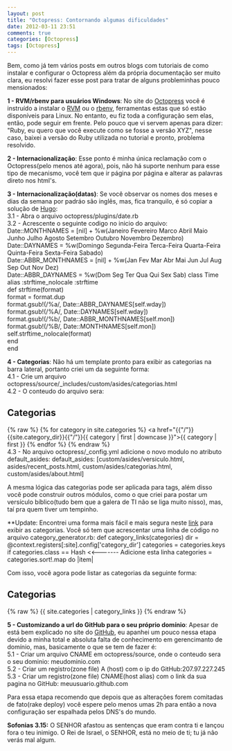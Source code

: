```yaml
---
layout: post
title: "Octopress: Contornando algumas dificuldades"
date: 2012-03-11 23:51
comments: true
categories: [Octopress]
tags: [Octopress]
---
```


Bem, como j&aacute; tem v&aacute;rios posts em outros blogs com tutoriais de como instalar e configurar o Octopress al&eacute;m da 
pr&oacute;pria documenta&ccedil;&atilde;o ser muito clara, eu resolvi fazer esse post para tratar de alguns probleminhas pouco mensionados:

**1 - RVM/rbenv para usu&aacute;rios Windows**: No site do <a href="http://octopress.org/" title="Octopress" target="_blank">Octopress</a> 
voc&ecirc; &eacute; instru&iacute;do a instalar o <a href="http://rvm.beginrescueend.com/" title="RVM" target="_blank">RVM</a> ou o 
<a href="https://github.com/sstephenson/rbenv" title="rbenv" target="_blank">rbenv</a>, ferramentas estas que s&oacute; 
est&atilde;o dispon&iacute;veis para Linux. No entanto, eu fiz toda a configura&ccedil;&atilde;o sem elas, ent&atilde;o, pode seguir em frente. Pelo pouco que vi 
servem apenas para dizer: "Ruby, eu quero que voc&ecirc; execute como se fosse a vers&atilde;o XYZ", nesse caso, baixei a vers&atilde;o do 
Ruby utilizada no tutorial e pronto, problema resolvido.

<!-- more -->

**2 - Internacionaliza&ccedil;&atilde;o**: Esse ponto &eacute; minha &uacute;nica reclama&ccedil;&atilde;o com o Octopress(pelo menos at&eacute; 
agora), pois, n&atilde;o h&aacute; suporte nenhum para esse tipo de mecanismo, voc&ecirc; tem que ir p&aacute;gina por p&aacute;gina
e alterar as palavras direto nos html's.

**3 - Internacionaliza&ccedil;&atilde;o(datas)**: Se voc&ecirc; observar os nomes dos meses e dias da semana por padr&aacute;o 
s&atilde;o ingl&ecirc;s, mas, fica tranquilo, &eacute; s&oacute; copiar a solu&ccedil;&atilde;o de 
<a href="http://hugolyra.com/" title="Hugo Lyra" target="_blank">Hugo</a>:  
3.1 - Abra o arquivo octopress/plugins/date.rb  
3.2 - Acrescente o seguinte codigo no inicio do arquivo:
		Date::MONTHNAMES = [nil] + %w(Janeiro Fevereiro Marco Abril Maio Junho Julho Agosto Setembro Outubro Novembro Dezembro)  
		Date::DAYNAMES = %w(Domingo Segunda-Feira Terca-Feira Quarta-Feira Quinta-Feira Sexta-Feira Sabado)  
		Date::ABBR_MONTHNAMES = [nil] + %w(Jan Fev Mar Abr Mai Jun Jul Aug Sep Out Nov Dez)  
		Date::ABBR_DAYNAMES = %w(Dom Seg Ter Qua Qui Sex Sab)
		class Time  
			alias :strftime_nolocale :strftime  
			def strftime(format)  
				format = format.dup  
				format.gsub!(/%a/, Date::ABBR_DAYNAMES[self.wday])  
				format.gsub!(/%A/, Date::DAYNAMES[self.wday])  
				format.gsub!(/%b/, Date::ABBR_MONTHNAMES[self.mon])  
				format.gsub!(/%B/, Date::MONTHNAMES[self.mon])  
				self.strftime_nolocale(format)  
			end  
		end

**4 - Categorias**: N&atilde;o h&aacute; um template pronto para exibir as categorias na barra lateral, portanto criei um da seguinte 
forma:  
4.1 - Crie um arquivo octopress/source/_includes/custom/asides/categorias.html  
4.2 - O conteudo do arquivo sera:  
		<section>
			<h1>Categorias</h1>
			<span id="todas_categorias">
				{% raw %}
					{% for category in site.categories %}
						<a href="{{"/"}}{{site.category_dir}}{{"/"}}{{ category | first | downcase }}">{{ category | first }}</a>
					{% endfor %}
				{% endraw %}
			</span>
		</section>
4.3 - No arquivo octopress/_config.yml adicione o novo modulo no atributo default_asides:
default_asides: [custom/asides/versiculo.html, asides/recent_posts.html, custom/asides/categorias.html, custom/asides/about.html]

A mesma l&oacute;gica das categorias pode ser aplicada para tags, al&eacute;m disso voc&ecirc; pode construir outros 
m&oacute;dulos, como o que criei para postar um vers&iacute;culo b&iacute;blico(tudo bem que a galera de TI n&atilde;o se liga muito nisso), 
mas, ta&iacute; pra quem tiver um tempinho.

**Update: Encontrei uma forma mais fácil e mais segura neste <a href="http://anthonydigirolamo.github.com/blog/2011/09/21/octopress-category-listing/" target="_blank" title="Octopress Category Listing">link</a> para exibir as categorias. Você só tem que acrescentar uma linha de código no arquivo category_generator.rb:
	def category_links(categories)
	    dir = @context.registers[:site].config['category_dir']
	    categories = categories.keys if categories.class == Hash <<------- Adicione esta linha
	    categories = categories.sort!.map do |item|

Com isso, você agora pode listar as categorias da seguinte forma:
	<section>
      	    <h1>Categorias</h1>
               <span id="todas_categorias">
               {% raw %}
		   {{ site.categories | category_links }}
               {% endraw %}
               </span>
	 </section>
	
**5 - Customizando a url do GitHub para o seu pr&oacute;prio dom&iacute;nio**: Apesar de est&aacute; bem explicado no site do 
<a href="http://github.com/" title="GitHub" target="_blank">GitHub</a>, eu apanhei um 
pouco nessa etapa devido a minha total e absoluta falta de conhecimento em gerencimanto de dom&iacute;nio, mas, basicamente o que se tem 
de fazer &eacute;:  
5.1 - Criar um arquivo CNAME em octopress/source, onde o conteudo sera o seu dominio: meudominio.com  
5.2 - Criar um registro(zone file) A (host) com o ip do GitHub:207.97.227.245  
5.3 - Criar um registro(zone file) CNAME(host alias) com o link da sua pagina no GitHub: meuusuario.github.com  
	
Para essa etapa recomendo que depois que as altera&ccedil;&otilde;es forem comitadas de fato(rake deploy) voc&ecirc; espere 
pelo menos umas 2h para ent&atilde;o a nova configura&ccedil;&atilde;o ser espalhada pelos DNS's do mundo.

<strong>Sofonias 3.15:</strong> O SENHOR afastou as sentenças que eram contra ti e lançou fora o teu inimigo. O Rei de Israel, o SENHOR, está no meio de ti; tu já não verás mal algum.
